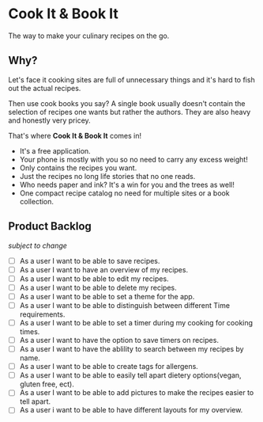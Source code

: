 # Cook It & Book It
The way to make your culinary recipes on the go.
## Why?
Let's face it cooking sites are full of unnecessary things and it's hard to fish out the actual recipes.

Then use cook books you say? A single book usually doesn't contain the selection of recipes one wants but rather the authors. They are also heavy and honestly very pricey.

That's where **Cook It & Book It** comes in! 
* It's a free application.
* Your phone is mostly with you so no need to carry any excess weight!
* Only contains the recipes you want.
* Just the recipes no long life stories that no one reads.
* Who needs paper and ink? It's a win for you and the trees as well!
* One compact recipe catalog no need for multiple sites or a book collection.
## Product Backlog
*subject to change*
 - [ ] As a user I want to be able to save recipes.
 - [ ] As a user I want to have an overview of my recipes.
 - [ ] As a user I want to be able to edit my recipes.
 - [ ] As a user I want to be able to delete my recipes.
 - [ ] As a user I want to be able to set a theme for the app.
 - [ ] As a user I want to be able to distinguish between different Time requirements.
 - [ ] As a user I want to be able to set a timer during my cooking for cooking times.
 - [ ] As a user I want to have the option to save timers on recipes.
 - [ ] As a user I want to have the ablility to search between my recipes by name.
 - [ ] As a user I want to be able to create tags for allergens.
 - [ ] As a user I want to be able to easily tell apart dietery options(vegan, gluten free, ect).
 - [ ] As a user I want to be able to add pictures to make the recipes easier to tell apart.
 - [ ] As a user i want to be able to have different layouts for my overview.

